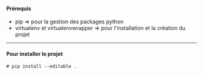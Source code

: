 #### Prérequis
* pip => pour la gestion des packages python
* virtualenv et virtualenvwrapper => pour l'installation et la création du projet

---

#### Pour installer le projet
`# pip install --editable .`


